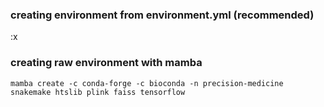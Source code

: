 ### creating environment from environment.yml (recommended)
:x
### creating raw environment with mamba
`mamba create -c conda-forge -c bioconda -n precision-medicine snakemake htslib plink faiss tensorflow`<br>
<br>

